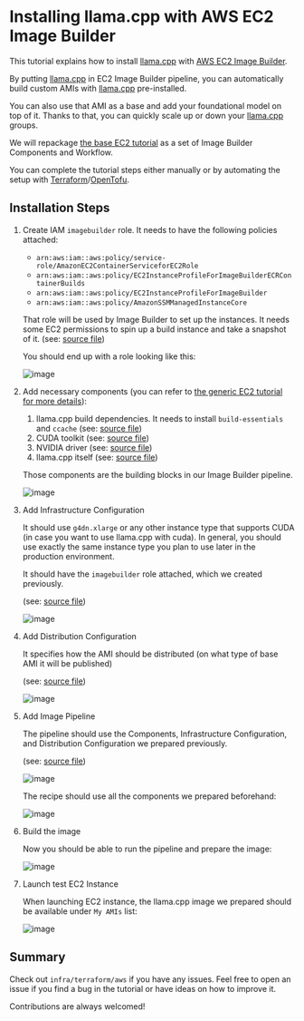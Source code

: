 # Installing llama.cpp with AWS EC2 Image Builder

This tutorial explains how to install [llama.cpp](https://github.com/ggerganov/llama.cpp) with [AWS EC2 Image Builder](https://aws.amazon.com/image-builder/).

By putting [llama.cpp](https://github.com/ggerganov/llama.cpp) in EC2 Image Builder pipeline, you can automatically build custom AMIs with [llama.cpp](https://github.com/ggerganov/llama.cpp) pre-installed.

You can also use that AMI as a base and add your foundational model on top of it. Thanks to that, you can quickly scale up or down your [llama.cpp](https://github.com/ggerganov/llama.cpp) groups.

We will repackage [the base EC2 tutorial](tutorial-installing-llamacpp-aws-cuda.md) as a set of Image Builder Components and Workflow.

You can complete the tutorial steps either manually or by automating the setup with [Terraform](https://www.terraform.io/)/[OpenTofu](https://opentofu.org/).

## Installation Steps

1. Create IAM `imagebuilder` role. It needs to have the following policies attached:
    * `arn:aws:iam::aws:policy/service-role/AmazonEC2ContainerServiceforEC2Role`
    * `arn:aws:iam::aws:policy/EC2InstanceProfileForImageBuilderECRContainerBuilds`
    * `arn:aws:iam::aws:policy/EC2InstanceProfileForImageBuilder`
    * `arn:aws:iam::aws:policy/AmazonSSMManagedInstanceCore`

    That role will be used by Image Builder to set up the instances. It needs some EC2 permissions to spin up a build instance and take a snapshot of it.
    (see: [source file](terraform/aws/aws_iam_role_imagebuilder_role.tf))

    You should end up with a role looking like this:

    ![image](https://github.com/distantmagic/paddler/assets/1286785/570e57e5-9049-4907-b7de-98a1e3a2de93)

3. Add necessary components (you can refer to [the generic EC2 tutorial for more details](tutorial-installing-llamacpp-aws-cuda.md)):
    1. llama.cpp build dependencies. It needs to install `build-essentials` and `ccache` (see: [source file](terraform/aws/aws_imagebuilder_component_apt_build_essential.tf))
    2. CUDA toolkit (see: [source file](terraform/aws/aws_imagebuilder_component_cuda_toolkit_12.tf))
    3. NVIDIA driver (see: [source file](terraform/aws/aws_imagebuilder_component_apt_nvidia_driver_555.tf))
    4. llama.cpp itself (see: [source file](terraform/aws/aws_imagebuilder_component_llamacpp_gpu_compute_75.tf))

    Those components are the building blocks in our Image Builder pipeline.

    ![image](https://github.com/distantmagic/paddler/assets/1286785/0f1a34e3-b950-4f1e-a555-862922835e22)

4. Add Infrastructure Configuration

    It should use `g4dn.xlarge` or any other instance type that supports CUDA (in case you want to use llama.cpp with cuda). In general, you should use exactly the same instance type you plan to use later in the production environment.

    It should have the `imagebuilder` role attached, which we created previously.

    (see: [source file](terraform/aws/aws_imagebuilder_infrastructure_configuration_llamacpp_gpu_compute_75.tf))

    ![image](https://github.com/distantmagic/paddler/assets/1286785/d61f2eec-d753-46ef-9dde-0996f5e481bb)

6. Add Distribution Configuration

    It specifies how the AMI should be distributed (on what type of base AMI it will be published)

    (see: [source file](terraform/aws/aws_imagebuilder_distribution_configuration_compute_75.tf))

    ![image](https://github.com/distantmagic/paddler/assets/1286785/6de3085b-1ce5-4359-a77f-b603cdfec383)

7. Add Image Pipeline

    The pipeline should use the Components, Infrastructure Configuration, and Distribution Configuration we prepared previously.

    (see: [source file](terraform/aws/aws_imagebuilder_image_pipeline_llamacpp_gpu_compute_75.tf))

    ![image](https://github.com/distantmagic/paddler/assets/1286785/a7ceaddd-5d0a-4aa2-9304-43e7c80d5f41)

    The recipe should use all the components we prepared beforehand:

    ![image](https://github.com/distantmagic/paddler/assets/1286785/81b3627f-ba2b-4404-a35d-0174ca861ef9)

8. Build the image

    Now you should be able to run the pipeline and prepare the image:

    ![image](https://github.com/distantmagic/paddler/assets/1286785/94716142-00bf-431c-89d5-9a9b15a38cbf)

9. Launch test EC2 Instance

    When launching EC2 instance, the llama.cpp image we prepared should be available under `My AMIs` list:

    ![image](https://github.com/distantmagic/paddler/assets/1286785/1e571f84-61d8-461d-aef6-a373f6a0020b)

## Summary

Check out `infra/terraform/aws` if you have any issues. Feel free to open an issue if you find a bug in the tutorial or have ideas on how to improve it.

Contributions are always welcomed!
